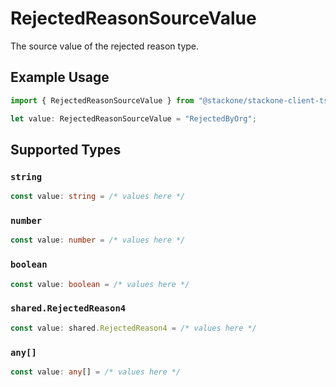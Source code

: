 # RejectedReasonSourceValue

The source value of the rejected reason type.

## Example Usage

```typescript
import { RejectedReasonSourceValue } from "@stackone/stackone-client-ts/sdk/models/shared";

let value: RejectedReasonSourceValue = "RejectedByOrg";
```

## Supported Types

### `string`

```typescript
const value: string = /* values here */
```

### `number`

```typescript
const value: number = /* values here */
```

### `boolean`

```typescript
const value: boolean = /* values here */
```

### `shared.RejectedReason4`

```typescript
const value: shared.RejectedReason4 = /* values here */
```

### `any[]`

```typescript
const value: any[] = /* values here */
```

